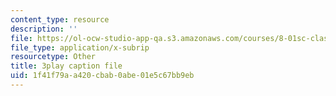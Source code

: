 ```yaml
---
content_type: resource
description: ''
file: https://ol-ocw-studio-app-qa.s3.amazonaws.com/courses/8-01sc-classical-mechanics-fall-2016/1f41f79aa420cbab0abe01e5c67bb9eb_6h3T3qIkxqw.srt
file_type: application/x-subrip
resourcetype: Other
title: 3play caption file
uid: 1f41f79a-a420-cbab-0abe-01e5c67bb9eb
---
```

